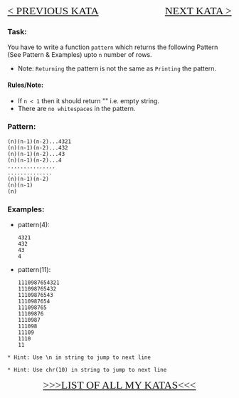 <p style="text-align:left;"><font face="Impact" size="5"><A HREF="http://www.codewars.com/kata/complete-the-pattern-number-1">< PREVIOUS KATA</A></font>
 <span style="float:right;"><font face="Impact" size="5" ><A HREF="http://www.codewars.com/kata/557341907fbf439911000022">NEXT KATA ></A></font></span></p>
 
 
### Task:
You have to write a function `pattern` which returns the following Pattern (See Pattern & Examples) upto `n` number of rows. 

* Note: `Returning` the pattern is not the same as `Printing` the pattern.

#### Rules/Note:
* If `n < 1` then it should return "" i.e. empty string.
* There are `no whitespaces` in the pattern.

### Pattern:

    (n)(n-1)(n-2)...4321
    (n)(n-1)(n-2)...432
    (n)(n-1)(n-2)...43
    (n)(n-1)(n-2)...4
    ...............
    ..............
    (n)(n-1)(n-2)
    (n)(n-1)
    (n)
    
### Examples:

* pattern(4):

      4321
      432
      43
      4
    
* pattern(11):

      1110987654321
      111098765432
      11109876543
      1110987654
      111098765
      11109876
      1110987
      111098
      11109
      1110
      11


~~~if-not:cfml
* Hint: Use \n in string to jump to next line
~~~
~~~if:cfml
* Hint: Use chr(10) in string to jump to next line
~~~

<P ALIGN="center"><FONT FACE="Impact"  SIZE="5"><A HREF="http://www.codewars.com/users/curious_db97/authored">>>>LIST OF ALL MY KATAS<<<</A></FONT></P>
